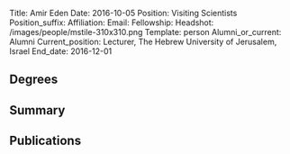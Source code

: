 Title: Amir Eden
Date: 2016-10-05
Position: Visiting Scientists
Position_suffix: 
Affiliation: 
Email: 
Fellowship: 
Headshot: /images/people/mstile-310x310.png
Template: person
Alumni_or_current: Alumni
Current_position: Lecturer, The Hebrew University of Jerusalem, Israel
End_date: 2016-12-01


## Degrees


## Summary




## Publications

